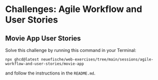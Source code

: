 # Challenges: Agile Workflow and User Stories

## Movie App User Stories

Solve this challenge by running this command in your Terminal:

```
npx ghcd@latest neuefische/web-exercises/tree/main/sessions/agile-workflow-and-user-stories/movie-app
```

and follow the instructions in the `README.md`.
